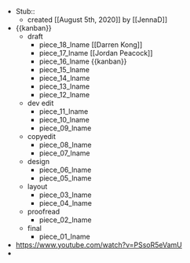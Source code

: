 - Stub::
    - created [[August 5th, 2020]] by [[JennaD]]
- {{kanban}}
    - draft
        - piece_18_lname [[Darren Kong]]
        - piece_17_lname [[Jordan Peacock]]
        - piece_16_lname {{kanban}}
        - piece_15_lname
        - piece_14_lname
        - piece_13_lname
        - piece_12_lname
    - dev edit
        - piece_11_lname
        - piece_10_lname
        - piece_09_lname
    - copyedit
        - piece_08_lname
        - piece_07_lname
    - design
        - piece_06_lname
        - piece_05_lname
    - layout
        - piece_03_lname
        - piece_04_lname
    - proofread
        - piece_02_lname
    - final
        - piece_01_lname
- https://www.youtube.com/watch?v=PSsoR5eVamU
- 
